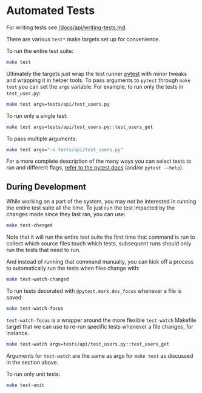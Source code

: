 # Automated Tests

For writing tests see [/docs/api/writing-tests.md](/docs/api/writing-tests.md).

There are various `test*` make targets set up for convenience.

To run the entire test suite:

```sh
make test
```

Ultimately the targets just wrap the test runner
[pytest](https://docs.pytest.org) with minor tweaks and wrapping it in helper
tools. To pass arguments to `pytest` through `make test` you can set the `args`
variable.  For example, to run only the tests in `test_user.py`:

```sh
make test args=tests/api/test_users.py
```

To run only a single test:

```sh
make test args=tests/api/test_users.py::test_users_get
```

To pass multiple arguments:

```sh
make test args="-x tests/api/test_users.py"
```

For a more complete description of the many ways you can select tests to run and
different flags, [refer to the pytest
docs](https://docs.pytest.org/en/latest/usage.html) (and/or `pytest --help`).

## During Development

While working on a part of the system, you may not be interested in running the
entire test suite all the time. To just run the test impacted by the changes
made since they last ran, you can use:

```sh
make test-changed
```

Note that it will run the entire test suite the first time that command is run
to collect which source files touch which tests, subsequent runs should only run
the tests that need to run.

And instead of running that command manually, you can kick off a process to
automatically run the tests when files change with:

```sh
make test-watch-changed
```

To run tests decorated with `@pytest.mark.dev_focus` whenever a file is saved:

```sh
make test-watch-focus
```

`test-watch-focus` is a wrapper around the more flexible `test-watch` Makefile target
that we can use to re-run specific tests whenever a file changes, for instance.

```sh
make test-watch args=tests/api/test_users.py::test_users_get
```

Arguments for `test-watch` are the same as args for `make test` as discussed in the section above.

To run only unit tests:

``` sh
make test-unit
```